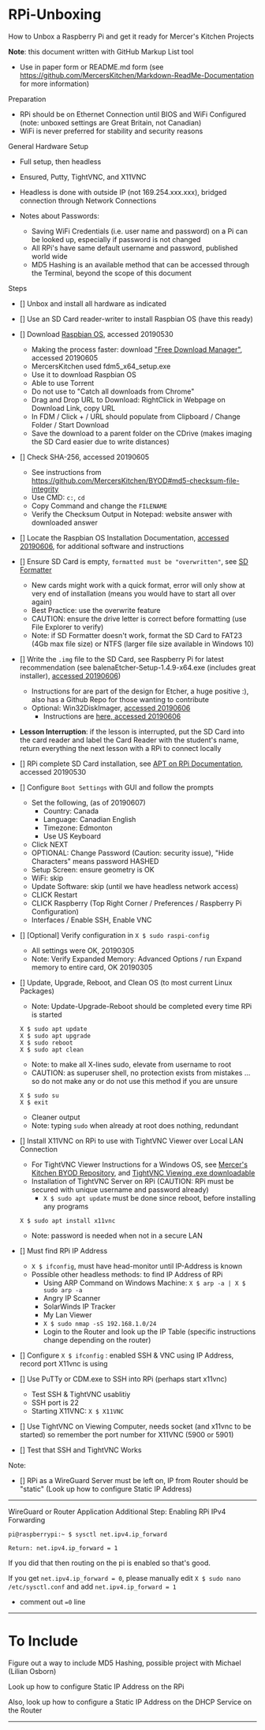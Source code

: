 # RPi-Unboxing
How to Unbox a Raspberry Pi and get it ready for Mercer's Kitchen Projects

**Note**: this document written with GitHub Markup List tool
- Use in paper form or README.md form (see https://github.com/MercersKitchen/Markdown-ReadMe-Documentation for more information)

Preparation
- RPi should be on Ethernet Connection until BIOS and WiFi Configured (note: unboxed settings are Great Britain, not Canadian)
- WiFi is never preferred for stability and security reasons

General Hardware Setup
- Full setup, then headless
- Ensured, Putty, TightVNC, and X11VNC
- Headless is done with outside IP (not 169.254.xxx.xxx), bridged connection through Network Connections

- Notes about Passwords:
  - Saving WiFi Credentials (i.e. user name and password) on a Pi can be looked up, especially if password is not changed
  - All RPi's have same default username and password, published world wide
  - MD5 Hashing is an available method that can be accessed through the Terminal, beyond the scope of this document

Steps
- [] Unbox and install all hardware as indicated
- [] Use an SD Card reader-writer to install Raspbian OS (have this ready)
- [] Download <a href="https://www.raspberrypi.org/downloads/raspbian/">Raspbian OS</a>, accessed 20190530
  - Making the process faster: download <a href="https://www.freedownloadmanager.org/">"Free Download Manager"</a>, accessed 20190605
  - MercersKitchen used fdm5_x64_setup.exe
  - Use it to download Raspbian OS
  - Able to use Torrent
  - Do not use to "Catch all downloads from Chrome"
  - Drag and Drop URL to Download: RightClick in Webpage on Download Link, copy URL
  - In FDM / Click + / URL should populate from Clipboard / Change Folder / Start Download
  - Save the download to a parent folder on the CDrive (makes imaging the SD Card easier due to write distances)
- [] Check SHA-256, accessed 20190605
  - See instructions from https://github.com/MercersKitchen/BYOD#md5-checksum-file-integrity
  - Use CMD: ```c:```, ```cd```
  - Copy Command and change the ```FILENAME```
  - Verify the Checksum Output in Notepad: website answer with downloaded answer
- [] Locate the Raspbian OS Installation Documentation, <a href="https://www.raspberrypi.org/documentation/installation/installing-images/">accessed 20190606</a>, for additional software and instructions
- [] Ensure SD Card is empty, ```formatted must be "overwritten"```, see <a href="https://www.sdcard.org/downloads/formatter/">SD Formatter</a>
  - New cards might work with a quick format, error will only show at very end of installation (means you would have to start all over again)
  - Best Practice: use the overwrite feature
  - CAUTION: ensure the drive letter is correct before formatting (use File Explorer to verify)
  - Note: if SD Formatter doesn't work, format the SD Card to FAT23 (4Gb max file size) or NTFS (larger file size available in Windows 10)
- [] Write the ```.img``` file to the SD Card, see Raspberry Pi for latest recommendation (see balenaEtcher-Setup-1.4.9-x64.exe (includes great installer), <a href="https://www.balena.io/etcher/">accessed 20190606</a>)
  - Instructions for are part of the design for Etcher, a huge positive :), also has a Github Repo for those wanting to contribute
  - Optional: Win32DiskImager, <a href="https://sourceforge.net/projects/win32diskimager/">accessed 20190606</a>
    - Instructions are <a href="https://raspberry-projects.com/pi/pi-operating-systems/win32diskimager">here, accessed 20190606</a>
- **Lesson Interruption**: if the lesson is interrupted, put the SD Card into the card reader and label the Card Reader with the student's name, return everything the next lesson with a RPi to connect locally
- [] RPi complete SD Card installation, see <a href="https://www.raspberrypi.org/documentation/linux/software/apt.md">APT on RPi Documentation</a>, accessed 20190530
- [] Configure ```Boot Settings``` with GUI and follow the prompts
  - Set the following, (as of 20190607)
    - Country: Canada
    - Language: Canadian English
    - Timezone: Edmonton
    - Use US Keyboard
  - Click NEXT
  - OPTIONAL: Change Password (Caution: security issue), "Hide Characters" means password HASHED
  - Setup Screen: ensure geometry is OK
  - WiFi: skip
  - Update Software: skip (until we have headless network access)
  - CLICK Restart
  - CLICK Raspberry (Top Right Corner / Preferences / Raspberry Pi Configuration)
  - Interfaces / Enable SSH, Enable VNC 

- [] [Optional] Verify configuration in ```X $ sudo raspi-config```
  - All settings were OK, 20190305
  - Note: Verify Expanded Memory: Advanced Options / run Expand memory to entire card, OK 20190305
- [] Update, Upgrade, Reboot, and Clean OS (to most current Linux Packages)
  - Note: Update-Upgrade-Reboot should be completed every time RPi is started
  ```
  X $ sudo apt update
  X $ sudo apt upgrade
  X $ sudo reboot
  X $ sudo apt clean
  ```

  - Note: to make all X-lines sudo, elevate from username to root
  - CAUTION: as superuser shell, no protection exists from mistakes ... so do not make any or do not use this method if you are unsure
  ```
  X $ sudo su
  X $ exit
  ```
  - Cleaner output
  - Note: typing `sudo` when already at root does nothing, redundant
- [] Install X11VNC on RPi to use with TightVNC Viewer over Local LAN Connection
  - For TightVNC Viewer Instructions for a Windows OS, see <a href="https://github.com/MercersKitchen/BYOD#tightvnc">Mercer's Kitchen BYOD Repository</a>, and <a href="https://github.com/MercersKitchen/BYOD/tree/master/TightVNC">TightVNC Viewing .exe downloadable</a>
  - Installation of TightVNC Server on RPi (CAUTION: RPi must be secured with unique username and password already)
    - ```X $ sudo apt update``` must be done since reboot, before installing any programs
  ```
  X $ sudo apt install x11vnc
  ```
  - Note: password is needed when not in a secure LAN
- [] Must find RPi IP Address
  - ```X $ ifconfig```, must have head-monitor until IP-Address is known
  - Possible other headless methods: to find IP Address of RPi
    - Using ARP Command on Windows Machine: ```X $ arp -a | X $ sudo arp -a```
    - Angry IP Scanner
    - SolarWinds IP Tracker
    - My Lan Viewer
    - ```X $ sudo nmap -sS 192.168.1.0/24```
    - Login to the Router and look up the IP Table (specific instructions change depending on the router)
- [] Configure ```X $ ifconfig``` : enabled SSH & VNC using IP Address, record port X11vnc is using
- [] Use PuTTy or CDM.exe to SSH into RPi (perhaps start x11vnc)
  - Test SSH & TightVNC usablitiy
  - SSH port is 22
  - Starting X11VNC: ```X $ X11VNC```
- [] Use TightVNC on Viewing Computer, needs socket (and x11vnc to be started) so remember the port number for X11VNC (5900 or 5901)
- [] Test that SSH and TightVNC Works

Note:
- [] RPi as a WireGuard Server must be left on, IP from Router should be "static" (Look up how to configure Static IP Address)

---

WireGuard or Router Application Additional Step: Enabling RPi IPv4 Forwarding

```
pi@raspberrypi:~ $ sysctl net.ipv4.ip_forward
```

```
Return: net.ipv4.ip_forward = 1
```

If you did that then routing on the pi is enabled so that's good.

If you get ```net.ipv4.ip_forward = 0```,
please manually edit ```X $ sudo nano /etc/sysctl.conf``` and add ```net.ipv4.ip_forward = 1```
- comment out `=0` line

---

# To Include

Figure out a way to include MD5 Hashing, possible project with Michael (Lilian Osborn)

Look up how to configure Static IP Address on the RPi

Also, look up how to configure a Static IP Address on the DHCP Service on the Router


---
